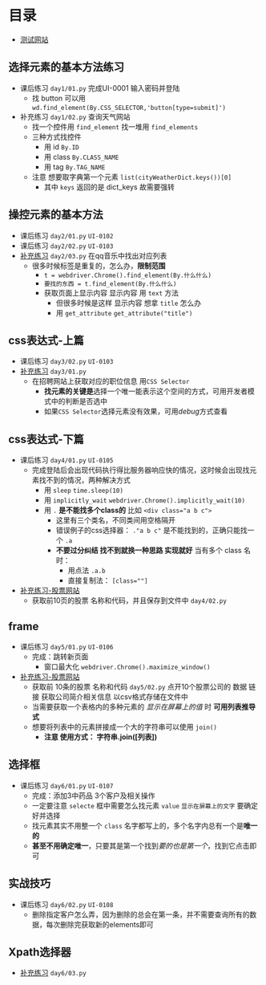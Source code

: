 # 目录
- [测试网站](http://127.0.0.1/mgr/sign.html)
## 选择元素的基本方法练习
- 课后练习 `day1/01.py` 完成UI-0001 输入密码并登陆
   -  找 button 可以用 `wd.find_element(By.CSS_SELECTOR,'button[type=submit]')`
- 补充练习 `day1/02.py` 查询天气网站
  - 找一个控件用 `find_element` 找一堆用 `find_elements`
  - 三种方式找控件
    - 用 id `By.ID`
    - 用 class `By.CLASS_NAME`
    - 用 tag `By.TAG_NAME`
  - 注意 想要取字典第一个元素 `list(cityWeatherDict.keys())[0]`
    - 其中 `keys` 返回的是 dict_keys 故需要强转
## 操控元素的基本方法
- 课后练习 `day2/01.py` `UI-0102`
- 课后练习 `day2/02.py` `UI-0103`
- [补充练习](http://v3.byhy.net/prac/pri546/selenium/0010a1/) `day2/03.py` 在qq音乐中找出对应列表
  - 很多时候标签是重复的，怎么办，**限制范围**
    - `t = webdriver.Chrome().find_element(By.什么什么)`
    - `要找的东西 = t.find_element(By.什么什么)`
    - 获取页面上显示内容 <a>显示内容</a> 用 `text` 方法
      - 但很多时候是这样 <a title='想获取内容'>显示内容</a> 想拿 `title` 怎么办
      - 用 `get_attribute` `get_attribute("title")`
## css表达式-上篇
- 课后练习 `day3/02.py` `UI-0103`
- [补充练习](http://v3.byhy.net/prac/pri546/selenium/0032f3/) `day3/01.py`
  - 在招聘网站上获取对应的职位信息 用`CSS Selector`
    - **找元素的关键是**选择一个唯一能表示这个空间的方式，可用开发者模式中的判断是否选中
    - 如果`CSS Selector`选择元素没有效果，可用*debug*方式查看
## css表达式-下篇
- 课后练习 `day4/01.py` `UI-0105`
  - 完成登陆后会出现代码执行得比服务器响应快的情况，这时候会出现找元素找不到的情况，两种解决方式
    - 用 `sleep` `time.sleep(10)`
    - 用 `implicitly_wait` `webdriver.Chrome().implicitly_wait(10)`
    - 用 `.` **是不能找多个class的** 比如 `<div class="a b c">`
      - 这里有三个类名，不同类间用空格隔开
      - 错误例子的css选择器： `."a b c"` 是不能找到的，正确只能找一个 `.a`
      - **不要过分纠结 找不到就换一种思路 实现就好** 当有多个 class 名时：
        - 用点法 `.a.b`
        - 直接复制法： `[class=""]`
- [补充练习-股票网站](http://quote.eastmoney.com/center/gridlist.html#hs_a_board)
  - 获取前10页的股票 名称和代码，并且保存到文件中 `day4/02.py`
## frame
- 课后练习 `day5/01.py` `UI-0106`
  - 完成：跳转新页面
    - 窗口最大化 `webdriver.Chrome().maximize_window()`
- [补充练习-股票网站](http://quote.eastmoney.com/center/gridlist.html#hs_a_board)
  - 获取前 10条的股票 名称和代码 `day5/02.py`
    点开10个股票公司的 数据 链接 获取公司简介相关信息 以csv格式存储在文件中
  - 当需要获取一个表格内的多种元素的 *显示在屏幕上的值* 时 **可用列表推导式**
  - 想要将列表中的元素拼接成一个大的字符串可以使用 `join()` 
    - **注意 使用方式： 字符串.join([列表])** 
## 选择框
- 课后练习 `day6/01.py` `UI-0107`
  - 完成：添加3中药品 3个客户及相关操作 
  - 一定要注意 `selecte` 框中需要怎么找元素 `value` `显示在屏幕上的文字` 要确定好并选择
  - 找元素其实不用整一个 `class` 名字都写上的，多个名字内总有一个是**唯一的**
  - **甚至不用确定唯一**，只要其是第一个找到*要的也是第一个*，找到它点击即可
## 实战技巧
- 课后练习 `day6/02.py` `UI-0108`
  - 删除指定客户怎么弄，因为删除的总会在第一条，并不需要查询所有的数据，每次删除完获取新的elements即可
## Xpath选择器
- [补充练习](http://v3.byhy.net/prac/pri546/selenium/000005/) `day6/03.py`